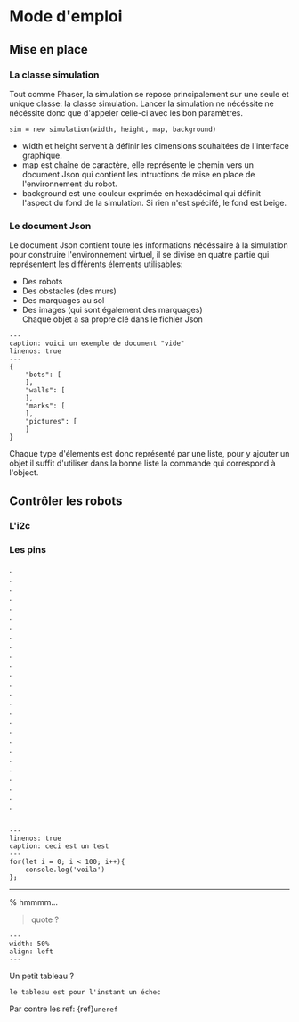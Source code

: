 # Mode d'emploi
## Mise en place
### La classe simulation
Tout comme Phaser, la simulation se repose principalement sur une seule et unique classe: la classe simulation. Lancer la simulation ne nécéssite ne nécéssite donc que d'appeler celle-ci avec les bon paramètres.
```{code-block} js
sim = new simulation(width, height, map, background)
```
- width et height servent à définir les dimensions souhaitées de l'interface graphique.
- map est chaîne de caractère, elle représente le chemin vers un document Json qui contient les intructions de mise en place de l'environnement du robot.
- background est une couleur exprimée en hexadécimal qui définit l'aspect du fond de la simulation. Si rien n'est spécifé, le fond est beige.

### Le document Json
Le document Json contient toute les informations nécéssaire à la simulation pour construire l'environnement virtuel, il se divise en quatre partie qui représentent les différents élements utilisables:
- Des robots
- Des obstacles (des murs)
- Des marquages au sol
- Des images (qui sont également des marquages)  
Chaque objet a sa propre clé dans le fichier Json 
```{code-block} json
---
caption: voici un exemple de document "vide"
linenos: true
---
{
    "bots": [
    ],
    "walls": [
    ],
    "marks": [
    ],
    "pictures": [
    ]
}
```
Chaque type d'élements est donc représenté par une liste, pour y ajouter un objet il suffit d'utiliser dans la bonne liste la commande qui correspond à l'object.

## Contrôler les robots

### L'i2c

### Les pins
.  
.  
.  
.  
.  
.  
.  
.  
.  
.  
.  
.  
.  
.  
.  
.  
.  
.  
.  
.  
.  
.  
.  
.  
.  
.  

```{tip} Penser à clean des fois
``` 

```{code-block} js
---
linenos: true
caption: ceci est un test
---
for(let i = 0; i < 100; i++){
    console.log('voila')
};
```
---
% hmmmm...
>quote ?

```{figure} figures/turtle.png
---
width: 50%
align: left
---

```

Un petit tableau ?
```{warning}
le tableau est pour l'instant un échec
```
Par contre les ref: {ref}`uneref`